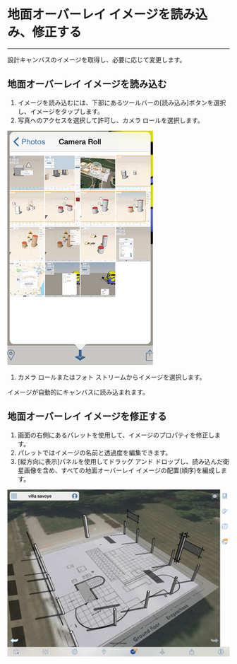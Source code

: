

# 地面オーバーレイ イメージを読み込み、修正する

---

設計キャンバスのイメージを取得し、必要に応じて変更します。

## 地面オーバーレイ イメージを読み込む

1. イメージを読み込むには、下部にあるツールバーの[読み込み]ボタンを選択し、イメージをタップします。
2. 写真へのアクセスを選択して許可し、カメラ ロールを選択します。

![](Images/GUID-0B507623-A63D-4EC4-AC50-3B58AA187D8A-low.png)

1. カメラ ロールまたはフォト ストリームからイメージを選択します。

イメージが自動的にキャンバスに読み込まれます。

## 地面オーバーレイ イメージを修正する

1. 画面の右側にあるパレットを使用して、イメージのプロパティを修正します。
2. パレットではイメージの名前と透過度を編集できます。
3. [縦方向に表示]パネルを使用してドラッグ アンド ドロップし、読み込んだ衛星画像を含め、すべての地面オーバーレイ イメージの配置(順序)を編成します。

![](Images/GUID-578B6BC6-50DD-4AD4-8BE1-8B232EC66E59-low.png)

